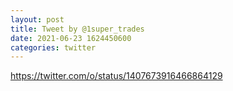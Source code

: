 ```yaml
--- 
layout: post 
title: Tweet by @1super_trades 
date: 2021-06-23 1624450600 
categories: twitter 
--- 
```

https://twitter.com/o/status/1407673916466864129
